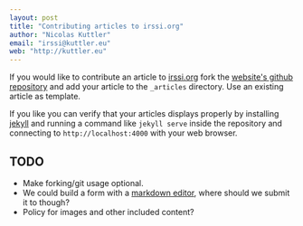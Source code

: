 ```yaml
---
layout: post
title: "Contributing articles to irssi.org"
author: "Nicolas Kuttler"
email: "irssi@kuttler.eu"
web: "http://kuttler.eu"
---
```


If you would like to contribute an article to [irssi.org](http://irssi.org)
fork the [website's github repository](https://github.com/irssi/irssi.github.io)
and add your article to the `_articles` directory.
Use an existing article as template.

If you like you can verify that your articles displays properly by installing
[jekyll](http://jekyllrb.com) and running a command like
`jekyll serve` inside the repository and connecting to
`http://localhost:4000` with your web browser.

TODO
--

- Make forking/git usage optional.
- We could build a form with a [markdown editor](http://vuejs.org/examples/),
  where should we submit it to though?
- Policy for images and other included content?
